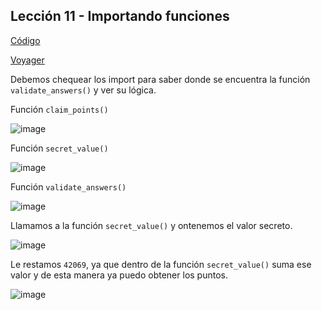 ## Lección 11 - Importando funciones
[Código](https://github.com/starknet-edu/starknet-cairo-101/blob/main/contracts/ex11.cairo)

[Voyager](https://goerli.voyager.online/contract/0xab5577b9be8948d89dbdba63370a3de92e72a23c4cacaea38b3a74eec3a872)

Debemos chequear los import para saber donde se encuentra la función `validate_answers()` y ver su lógica.

Función `claim_points()`

![image](ejercicio11-0.png "ejercicio11-0")

Función `secret_value()`

![image](ejercicio11-4.png "ejercicio11-4")

Función `validate_answers()`

![image](ejercicio11-3.png "ejercicio11-3")

Llamamos a la función `secret_value()` y ontenemos el valor secreto.

![image](ejercicio11-1.png "ejercicio11-1")

Le restamos `42069`, ya que dentro de la función `secret_value()` suma ese valor y de esta manera ya puedo obtener los puntos.

![image](ejercicio11-2.png "ejercicio11-2")
